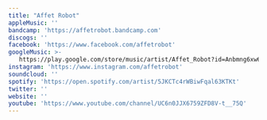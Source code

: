```yaml
---
title: "Affet Robot"
appleMusic: ''
bandcamp: 'https://affetrobot.bandcamp.com'
discogs: ''
facebook: 'https://www.facebook.com/affetrobot'
googleMusic: >-
   https://play.google.com/store/music/artist/Affet_Robot?id=Anbmng6xw6agrfdjvqju3dndjfq
instagram: 'https://www.instagram.com/affetrobot'
soundcloud: ''
spotify: 'https://open.spotify.com/artist/5JKCTc4rWBiwFqal63KTKt'
twitter: ''
website: ''
youtube: 'https://www.youtube.com/channel/UC6n0JJX6759ZFD8V-t__75Q'
---
```


